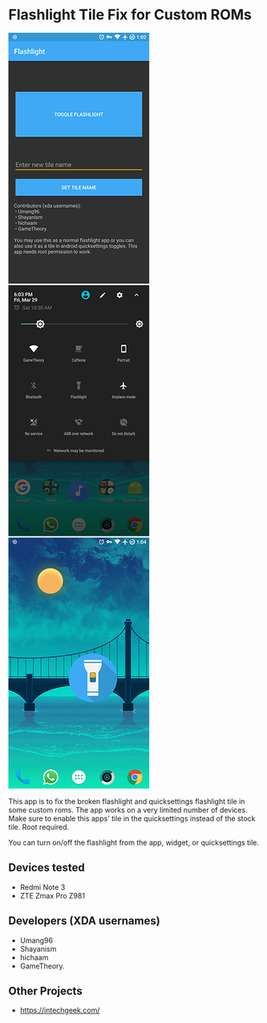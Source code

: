 # Flashlight Tile Fix for Custom ROMs

![image](screenshots/app0.png) ![image](screenshots/app1.png) ![image](screenshots/app2.png)

This app is to fix the broken flashlight and quicksettings flashlight tile in some custom roms. The app works on a very limited number of devices. Make sure to enable this apps' tile in the quicksettings instead of the stock tile. Root required.

You can turn on/off the flashlight from the app, widget, or quicksettings tile.

## Devices tested

- Redmi Note 3
- ZTE Zmax Pro Z981

## Developers (XDA usernames)

- Umang96
- Shayanism
- hichaam
- GameTheory.

## Other Projects

- <https://intechgeek.com/>
